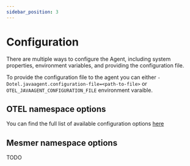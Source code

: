 ```yaml
---
sidebar_position: 3
---
```


# Configuration

There are multiple ways to configure the Agent, including system properties, environment variables, and providing the configuration file.

To provide the configuration file to the agent you can either `-Dotel.javaagent.configuration-file=<path-to-file>` or `OTEL_JAVAAGENT_CONFIGURATION_FILE` environment varaible.

## OTEL namespace options

You can find the full list of available configuration options [here](https://github.com/open-telemetry/opentelemetry-java/blob/main/sdk-extensions/autoconfigure/README.md)

## Mesmer namespace options

TODO
